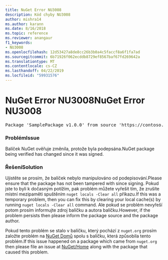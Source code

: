 ```yaml
---
title: NuGet Error NU3008
description: Kód chyby NU3008
author: mishra14
ms.author: karann
ms.date: 8/16/2018
ms.topic: reference
ms.reviewer: anangaur
f1_keywords:
- NU3008
ms.openlocfilehash: 12d53427a8de8cc26b3b0a4c5faccf8a6f1fa7ad
ms.sourcegitcommit: 6b71926f062ecddb8729ef8567baf67fd269642a
ms.translationtype: MT
ms.contentlocale: cs-CZ
ms.lasthandoff: 04/22/2019
ms.locfileid: "59931576"
---
```

# <a name="nuget-error-nu3008"></a><span data-ttu-id="e72b4-103">NuGet Error NU3008</span><span class="sxs-lookup"><span data-stu-id="e72b4-103">NuGet Error NU3008</span></span>

<pre>Package 'SamplePackage v1.0.0' from source 'https://contoso.com/index.json': The package integrity check failed.</pre>

### <a name="issue"></a><span data-ttu-id="e72b4-104">Problém</span><span class="sxs-lookup"><span data-stu-id="e72b4-104">Issue</span></span>

<span data-ttu-id="e72b4-105">Balíček NuGet ověřuje změnila, protože byla podepsána.</span><span class="sxs-lookup"><span data-stu-id="e72b4-105">NuGet package being verified has changed since it was signed.</span></span>


### <a name="solution"></a><span data-ttu-id="e72b4-106">Řešení</span><span class="sxs-lookup"><span data-stu-id="e72b4-106">Solution</span></span>

<span data-ttu-id="e72b4-107">Ujistěte se prosím, že balíček nebylo manipulováno od podepisování.</span><span class="sxs-lookup"><span data-stu-id="e72b4-107">Please ensure that the package has not been tampered with since signing.</span></span> <span data-ttu-id="e72b4-108">Pokud jste to byli k dočasným potížím, pak problém můžete vyřešit tím, že zrušíte místní mezipaměti spuštěním `nuget locals -Clear all` příkazu.</span><span class="sxs-lookup"><span data-stu-id="e72b4-108">If this was a temporary problem, then you can fix this by clearing your local cache(s) by running `nuget locals -Clear all` command.</span></span> <span data-ttu-id="e72b4-109">Ale pokud se problém nevyřeší potom prosím informujte zdroj balíčku a autora balíčku.</span><span class="sxs-lookup"><span data-stu-id="e72b4-109">However, if the problem persists then please inform the package source and the package author.</span></span>

<span data-ttu-id="e72b4-110">Pokud tento problém se stalo v balíčku, který pochází z `nuget.org` prosím založte problém na [NuGet Domů](https://github.com/NuGet/Home/issues) spolu s balíčku, která způsobila tento problém.</span><span class="sxs-lookup"><span data-stu-id="e72b4-110">If this issue happened on a package which came from `nuget.org` then please file an issue at [NuGet/Home](https://github.com/NuGet/Home/issues) along with the package that caused this problem.</span></span>


